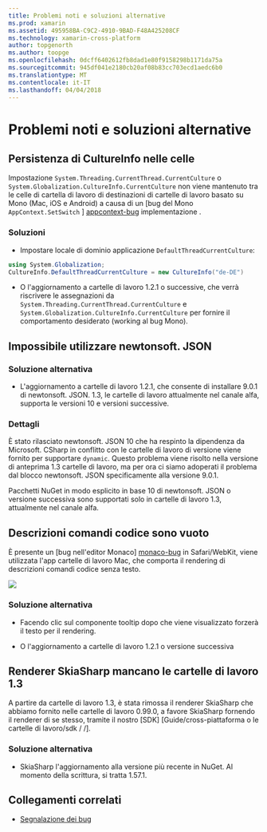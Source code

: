 ```yaml
---
title: Problemi noti e soluzioni alternative
ms.prod: xamarin
ms.assetid: 495958BA-C9C2-4910-9BAD-F48A425208CF
ms.technology: xamarin-cross-platform
author: topgenorth
ms.author: toopge
ms.openlocfilehash: 0dcff6402612fb8dad1e80f9158298b1171da75a
ms.sourcegitcommit: 945df041e2180cb20af08b83cc703ecd1aedc6b0
ms.translationtype: MT
ms.contentlocale: it-IT
ms.lasthandoff: 04/04/2018
---
```

# <a name="known-issues--workarounds"></a>Problemi noti e soluzioni alternative

## <a name="persistence-of-cultureinfo-across-cells"></a>Persistenza di CultureInfo nelle celle

Impostazione `System.Threading.CurrentThread.CurrentCulture` o `System.Globalization.CultureInfo.CurrentCulture` non viene mantenuto tra le celle di cartella di lavoro di destinazioni di cartelle di lavoro basato su Mono (Mac, iOS e Android) a causa di un [bug del Mono `AppContext.SetSwitch` ] [ appcontext-bug] implementazione .

### <a name="workarounds"></a>Soluzioni

* Impostare locale di dominio applicazione `DefaultThreadCurrentCulture`:
```csharp
using System.Globalization;
CultureInfo.DefaultThreadCurrentCulture = new CultureInfo("de-DE")
```

* O l'aggiornamento a cartelle di lavoro 1.2.1 o successive, che verrà riscrivere le assegnazioni da `System.Threading.CurrentThread.CurrentCulture` e `System.Globalization.CultureInfo.CurrentCulture` per fornire il comportamento desiderato (working al bug Mono).

## <a name="unable-to-use-newtonsoftjson"></a>Impossibile utilizzare newtonsoft. JSON

### <a name="workaround"></a>Soluzione alternativa

* L'aggiornamento a cartelle di lavoro 1.2.1, che consente di installare 9.0.1 di newtonsoft. JSON.
  1.3, le cartelle di lavoro attualmente nel canale alfa, supporta le versioni 10 e versioni successive.

### <a name="details"></a>Dettagli

È stato rilasciato newtonsoft. JSON 10 che ha respinto la dipendenza da Microsoft. CSharp in conflitto con le cartelle di lavoro di versione viene fornito per supportare `dynamic`. Questo problema viene risolto nella versione di anteprima 1.3 cartelle di lavoro, ma per ora ci siamo adoperati il problema dal blocco newtonsoft. JSON specificamente alla versione 9.0.1.

Pacchetti NuGet in modo esplicito in base 10 di newtonsoft. JSON o versione successiva sono supportati solo in cartelle di lavoro 1.3, attualmente nel canale alfa.

## <a name="code-tooltips-are-blank"></a>Descrizioni comandi codice sono vuoto

È presente un [bug nell'editor Monaco] [ monaco-bug] in Safari/WebKit, viene utilizzata l'app cartelle di lavoro Mac, che comporta il rendering di descrizioni comandi codice senza testo.

![](general-images/monaco-signature-help-bug.png)

### <a name="workaround"></a>Soluzione alternativa

* Facendo clic sul componente tooltip dopo che viene visualizzato forzerà il testo per il rendering.

* O l'aggiornamento a cartelle di lavoro 1.2.1 o versione successiva

[appcontext-bug]: https://bugzilla.xamarin.com/show_bug.cgi?id=54448
[monaco-bug]: https://github.com/Microsoft/monaco-editor/issues/408

## <a name="skiasharp-renderers-are-missing-in-workbooks-13"></a>Renderer SkiaSharp mancano le cartelle di lavoro 1.3

A partire da cartelle di lavoro 1.3, è stata rimossa il renderer SkiaSharp che abbiamo fornito nelle cartelle di lavoro 0.99.0, a favore SkiaSharp fornendo il renderer di se stesso, tramite il nostro [SDK] [Guide/cross-piattaforma o le cartelle di lavoro/sdk / /].

### <a name="workaround"></a>Soluzione alternativa

* SkiaSharp l'aggiornamento alla versione più recente in NuGet. Al momento della scrittura, si tratta 1.57.1.

## <a name="related-links"></a>Collegamenti correlati

- [Segnalazione dei bug](~/tools/workbooks/install.md#reporting-bugs)
